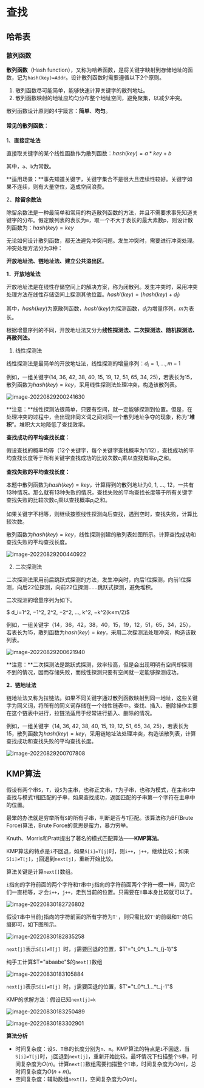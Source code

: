 # 查找

## 哈希表

### 散列函数

**散列函数**（Hash function），又称为哈希函数，是将关键字映射到存储地址的函数，记为`hash(key)=Addr`。设计散列函数时需要遵循以下2个原则。

1. 散列函数尽可能简单，能够快速计算关键字的散列地址。
2. 散列函数映射的地址应均匀分布整个地址空间，避免聚集，以减少冲突。

散列函数设计原则的4字箴言：**简单**、**均匀**。

#### 常见的散列函数：

1、**直接定址法**

直接取关键字的某个线性函数作为散列函数：$hash(key)=a*key+b$

其中，`a`、`b`为常数。

**适用场景：**事先知道关键字，关键字集合不是很大且连续性较好。关键字如果不连续，则有大量空位，造成空间浪费。

2、**除留余数法**

除留余数法是一种最简单和常用的构造散列函数的方法，并且不需要求事先知道关键字的分布。假定散列表的表长为`m`，取一个不大于表长的最大素数p，则设计散列函数为：$hash(key)= key%p$

无论如何设计散列函数，都无法避免冲突问题。发生冲突时，需要进行冲突处理。冲突处理方法分为3种：

**开放地址法、链地址法、建立公共溢出区**。

**1．开放地址法**

开放地址法是在线性存储空间上的解决方案，称为闭散列。发生冲突时，采用冲突处理方法在线性存储空间上探测其他位置。$hash'(key)=(hash(key)+d_i)%*m$

其中，$hash(key)$为原散列函数，$hash'(key)$为探测函数，$d_i$为增量序列，$m$为表长。

根据增量序列的不同，开放地址法又分为**线性探测法、二次探测法、随机探测法、再散列法。**

1. 线性探测法

线性探测法是最简单的开放地址法，线性探测的增量序列：$d_i=1, …, m−1$

例如，一组关键字(14, 36, 42, 38, 40, 15, 19, 12, 51, 65, 34, 25)，若表长为15，散列函数为$hash(key)=key%13$，采用线性探测法处理冲突，构造该散列表。

![image-20220829200241630](https://victor-gx.oss-cn-beijing.aliyuncs.com/img/2022/DSA/202208292002684.png)

**注意：**线性探测法很简单，只要有空间，就一定能够探测到位置。但是，在处理冲突的过程中，会出现非同义词之间对同一个散列地址争夺的现象，称为“**堆积**”。堆积大大地降低了查找效率。

**查找成功的平均查找长度：**

假设查找的概率均等（12个关键字，每个关键字查找概率为1/12），查找成功的平均查找长度等于所有关键字查找成功的比较次数$c_i$乘以查找概率$p_i$之和。

**查找失败的平均查找长度：**

本题中散列函数为$hash(key)=key%13$，计算得到的散列地址为0, 1, …, 12，一共有13种情况。那么就有13种失败的情况，查找失败的平均查找长度等于所有关键字查找失败的比较次数$c_i$乘以查找概率$p_i$之和。

如果关键字不相等，则继续按照线性探测向后查找，遇到空时，查找失败，计算比较次数。

散列函数为$hash(key)=key%13$，线性探测创建的散列表如图所示。计算查找成功和查找失败的平均查找长度。

![image-20220829200440922](https://victor-gx.oss-cn-beijing.aliyuncs.com/img/2022/DSA/202208292004982.png)

2. 二次探测法

二次探测法采用前后跳跃式探测的方法，发生冲突时，向后1位探测，向前1位探测，向后22位探测，向前22位探测……跳跃式探测，避免堆积。

二次探测的增量序列为如下。

$ d_i=1^2, −1^2, 2^2, −2^2, …, k^2, −k^2(k≤m/2)$

例如，一组关键字（14，36，42，38，40，15，19，12，51，65，34，25），若表长为15，散列函数为$hash(key)=key%13$，采用二次探测法处理冲突，构造该散列表。

![image-20220829200621940](https://victor-gx.oss-cn-beijing.aliyuncs.com/img/2022/DSA/202208292006988.png)

**注意：**二次探测法是跳跃式探测，效率较高，但是会出现明明有空间却探测不到的情况，因而存储失败，而线性探测只要有空间就一定能够探测成功。

**2．链地址法**

链地址法又称为拉链法。如果不同关键字通过散列函数映射到同一地址，这些关键字为同义词，将所有的同义词存储在一个线性链表中。查找、插入、删除操作主要在这个链表中进行，拉链法适用于经常进行插入、删除的情况。

例如，一组关键字（14, 36, 42, 38, 40, 15, 19, 12, 51, 65, 34, 25），若表长为15，散列函数为$hash(key)=key%13$，采用链地址法处理冲突，构造该散列表，计算查找成功和查找失败的平均查找长度。

![image-20220829200707808](https://victor-gx.oss-cn-beijing.aliyuncs.com/img/2022/DSA/202208292007867.png)

## KMP算法

假设有两个串`S`，`T`，设`S`为主串，也称正文串，`T`为子串，也称为模式，在主串`S`中查找与模式`T`相匹配的子串，如果查找成功，返回匹配的子串第一个字符在主串中的位置。

最笨的办法就是穷举所有`S`的所有子串，判断是否与`T`匹配。该算法称为BF(Brute Force)算法，Brute Force的意思是蛮力，暴力穷举。

Knuth、Morris和Pratt提出了著名的模式匹配算法——**KMP算法**。

KMP算法的特点是`i`不回退，如果`S[i]=T[j]`时，则`i++`，`j++`，继续比较；如果`S[i]≠T[j]`，`j`回退到`next[j]`，重新开始比较。

算法关键是计算`next[]`数组。

`i`指向的字符前面的两个字符和`T`串中`j`指向的字符前面两个字符一模一样，因为它们一直相等，才会`i++`，`j++`，走到当前的位置。只需要在`T`串本身比较就可以了。

![image-20220830182726802](https://victor-gx.oss-cn-beijing.aliyuncs.com/img/2022/DSA/202208301827858.png)

假设`T`串中当前`j`指向的字符前面的所有字符为`T'`，则只需比较`T'`的前缀和`T'`的后缀即可，如下图所示。

![image-20220830182835258](https://victor-gx.oss-cn-beijing.aliyuncs.com/img/2022/DSA/202208301828296.png)

`next[j]`表示`S[i]≠T[j] `时，`j`需要回退的位置，$T'="t_0*t_1…*t_{j-1}"$

纯手工计算$T="abaabe"$的`next[]`数组

![image-20220830183105884](https://victor-gx.oss-cn-beijing.aliyuncs.com/img/2022/DSA/202208301831917.png)

`next[j]`表示`S[i]≠T[j] `时，`j`需要回退的位置，$T'="t_0*t_1…*t_j-1"$

KMP的求解方法：假设已知`next[j]=k`

![image-20220830183250489](https://victor-gx.oss-cn-beijing.aliyuncs.com/img/2022/DSA/202208301832535.png)

![image-20220830183302901](https://victor-gx.oss-cn-beijing.aliyuncs.com/img/2022/DSA/202208301833942.png)

**算法分析**

- 时间复杂度：设`S`、`T`串的长度分别为`n`、`m`。KMP算法的特点是`i`不回退，当`S[i]≠T[j]`时，`j`回退到`next[j]`，重新开始比较。最坏情况下扫描整个`S`串，时间复杂度为$O(n)$。计算`next[]`数组需要扫描整个`T`串，时间复杂度为$O(m)$，总时间复杂度为$O(n+m)$。
- 空间复杂度：辅助数组`next[]`，空间复杂度为$O(m)$。






